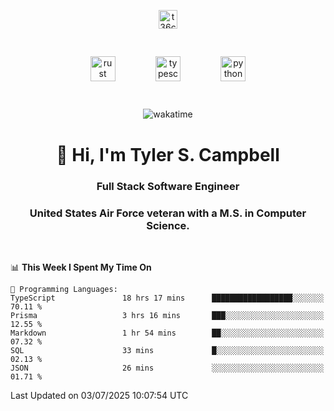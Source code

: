 <p align="center">
<a href="https://www.linkedin.com/in/t36campbell" target="blank"><img align="center" src="https://ik.imagekit.io/t36campbell/Portfolio/linkedin.png.original_m8bbGgPh6.png" alt="t36campbell" height="30" width="30" /></a>
</p>
<p align="center">
    <img src="https://rustacean.net/assets/rustacean-orig-noshadow.svg" alt="rust" width="40" height="40" style="margin: 6%;" />
    <img src="https://cdn.worldvectorlogo.com/logos/typescript.svg" alt="typescript" width="40" height="40" style="margin: 6%;" />
    <img src="https://cdn.worldvectorlogo.com/logos/python-5.svg" alt="python" width="40" height="40" style="margin: 6%;" />
</p>
<div align="center">
  
  ![wakatime](https://wakatime.com/badge/user/738aac7f-8868-4bc3-a1df-4c36703ee4b6.svg)
  
</div>

<h1 align="center">👋 Hi, I'm Tyler S. Campbell</h1>
<h3 align="center">Full Stack Software Engineer</h3>
<h3 align="center">United States Air Force veteran with a M.S. in Computer Science.</h3>
<br>

<!--START_SECTION:waka-->
📊 **This Week I Spent My Time On** 

```text
💬 Programming Languages: 
TypeScript               18 hrs 17 mins      ██████████████████░░░░░░░   70.11 % 
Prisma                   3 hrs 16 mins       ███░░░░░░░░░░░░░░░░░░░░░░   12.55 % 
Markdown                 1 hr 54 mins        ██░░░░░░░░░░░░░░░░░░░░░░░   07.32 % 
SQL                      33 mins             █░░░░░░░░░░░░░░░░░░░░░░░░   02.13 % 
JSON                     26 mins             ░░░░░░░░░░░░░░░░░░░░░░░░░   01.71 % 
```


 Last Updated on 03/07/2025 10:07:54 UTC
<!--END_SECTION:waka-->
